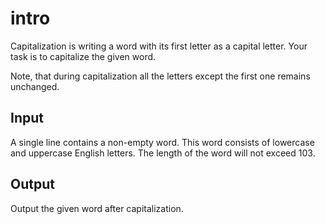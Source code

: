 # intro
Capitalization is writing a word with its first letter as a capital letter. Your task is to capitalize the given word.

Note, that during capitalization all the letters except the first one remains unchanged.

## Input
A single line contains a non-empty word. This word consists of lowercase and uppercase English letters. The length of the word will not exceed 103.

## Output
Output the given word after capitalization.